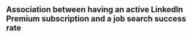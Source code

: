 ## Association between having an active LinkedIn Premium subscription and a job search success rate

